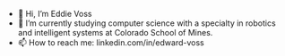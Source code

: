 - 👋 Hi, I’m Eddie Voss
- 🌱 I’m currently studying computer science with a specialty in robotics and intelligent systems at Colorado School of Mines.
- 📫 How to reach me: linkedin.com/in/edward-voss
